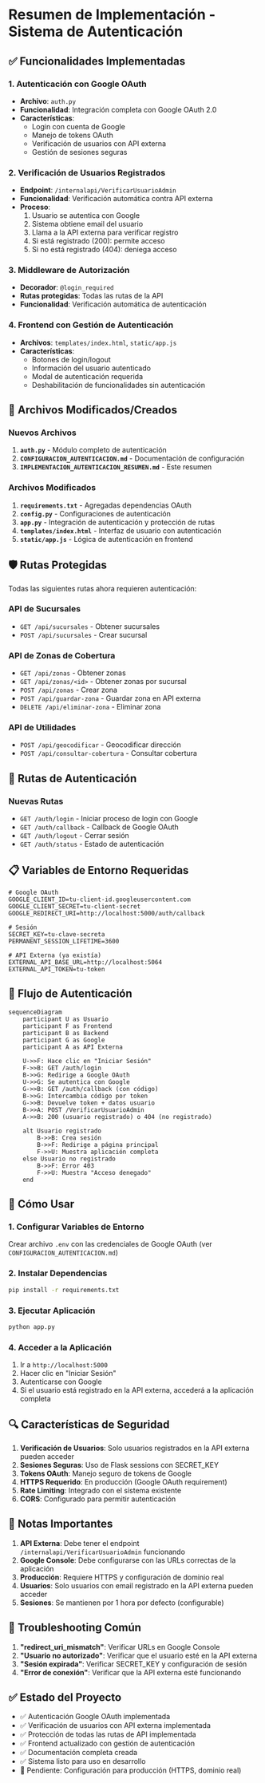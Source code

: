 # Resumen de Implementación - Sistema de Autenticación

## ✅ Funcionalidades Implementadas

### 1. Autenticación con Google OAuth
- **Archivo**: `auth.py`
- **Funcionalidad**: Integración completa con Google OAuth 2.0
- **Características**:
  - Login con cuenta de Google
  - Manejo de tokens OAuth
  - Verificación de usuarios con API externa
  - Gestión de sesiones seguras

### 2. Verificación de Usuarios Registrados
- **Endpoint**: `/internalapi/VerificarUsuarioAdmin`
- **Funcionalidad**: Verificación automática contra API externa
- **Proceso**:
  1. Usuario se autentica con Google
  2. Sistema obtiene email del usuario
  3. Llama a la API externa para verificar registro
  4. Si está registrado (200): permite acceso
  5. Si no está registrado (404): deniega acceso

### 3. Middleware de Autorización
- **Decorador**: `@login_required`
- **Rutas protegidas**: Todas las rutas de la API
- **Funcionalidad**: Verificación automática de autenticación

### 4. Frontend con Gestión de Autenticación
- **Archivos**: `templates/index.html`, `static/app.js`
- **Características**:
  - Botones de login/logout
  - Información del usuario autenticado
  - Modal de autenticación requerida
  - Deshabilitación de funcionalidades sin autenticación

## 🔧 Archivos Modificados/Creados

### Nuevos Archivos
1. **`auth.py`** - Módulo completo de autenticación
2. **`CONFIGURACION_AUTENTICACION.md`** - Documentación de configuración
3. **`IMPLEMENTACION_AUTENTICACION_RESUMEN.md`** - Este resumen

### Archivos Modificados
1. **`requirements.txt`** - Agregadas dependencias OAuth
2. **`config.py`** - Configuraciones de autenticación
3. **`app.py`** - Integración de autenticación y protección de rutas
4. **`templates/index.html`** - Interfaz de usuario con autenticación
5. **`static/app.js`** - Lógica de autenticación en frontend

## 🛡️ Rutas Protegidas

Todas las siguientes rutas ahora requieren autenticación:

### API de Sucursales
- `GET /api/sucursales` - Obtener sucursales
- `POST /api/sucursales` - Crear sucursal

### API de Zonas de Cobertura
- `GET /api/zonas` - Obtener zonas
- `GET /api/zonas/<id>` - Obtener zonas por sucursal
- `POST /api/zonas` - Crear zona
- `POST /api/guardar-zona` - Guardar zona en API externa
- `DELETE /api/eliminar-zona` - Eliminar zona

### API de Utilidades
- `POST /api/geocodificar` - Geocodificar dirección
- `POST /api/consultar-cobertura` - Consultar cobertura

## 🔐 Rutas de Autenticación

### Nuevas Rutas
- `GET /auth/login` - Iniciar proceso de login con Google
- `GET /auth/callback` - Callback de Google OAuth
- `GET /auth/logout` - Cerrar sesión
- `GET /auth/status` - Estado de autenticación

## 📋 Variables de Entorno Requeridas

```env
# Google OAuth
GOOGLE_CLIENT_ID=tu-client-id.googleusercontent.com
GOOGLE_CLIENT_SECRET=tu-client-secret
GOOGLE_REDIRECT_URI=http://localhost:5000/auth/callback

# Sesión
SECRET_KEY=tu-clave-secreta
PERMANENT_SESSION_LIFETIME=3600

# API Externa (ya existía)
EXTERNAL_API_BASE_URL=http://localhost:5064
EXTERNAL_API_TOKEN=tu-token
```

## 🔄 Flujo de Autenticación

```mermaid
sequenceDiagram
    participant U as Usuario
    participant F as Frontend
    participant B as Backend
    participant G as Google
    participant A as API Externa

    U->>F: Hace clic en "Iniciar Sesión"
    F->>B: GET /auth/login
    B->>G: Redirige a Google OAuth
    U->>G: Se autentica con Google
    G->>B: GET /auth/callback (con código)
    B->>G: Intercambia código por token
    G->>B: Devuelve token + datos usuario
    B->>A: POST /VerificarUsuarioAdmin
    A->>B: 200 (usuario registrado) o 404 (no registrado)
    
    alt Usuario registrado
        B->>B: Crea sesión
        B->>F: Redirige a página principal
        F->>U: Muestra aplicación completa
    else Usuario no registrado
        B->>F: Error 403
        F->>U: Muestra "Acceso denegado"
    end
```

## 🚀 Cómo Usar

### 1. Configurar Variables de Entorno
Crear archivo `.env` con las credenciales de Google OAuth (ver `CONFIGURACION_AUTENTICACION.md`)

### 2. Instalar Dependencias
```bash
pip install -r requirements.txt
```

### 3. Ejecutar Aplicación
```bash
python app.py
```

### 4. Acceder a la Aplicación
1. Ir a `http://localhost:5000`
2. Hacer clic en "Iniciar Sesión"
3. Autenticarse con Google
4. Si el usuario está registrado en la API externa, accederá a la aplicación completa

## 🔍 Características de Seguridad

1. **Verificación de Usuarios**: Solo usuarios registrados en la API externa pueden acceder
2. **Sesiones Seguras**: Uso de Flask sessions con SECRET_KEY
3. **Tokens OAuth**: Manejo seguro de tokens de Google
4. **HTTPS Requerido**: En producción (Google OAuth requirement)
5. **Rate Limiting**: Integrado con el sistema existente
6. **CORS**: Configurado para permitir autenticación

## 📝 Notas Importantes

1. **API Externa**: Debe tener el endpoint `/internalapi/VerificarUsuarioAdmin` funcionando
2. **Google Console**: Debe configurarse con las URLs correctas de la aplicación
3. **Producción**: Requiere HTTPS y configuración de dominio real
4. **Usuarios**: Solo usuarios con email registrado en la API externa pueden acceder
5. **Sesiones**: Se mantienen por 1 hora por defecto (configurable)

## 🐛 Troubleshooting Común

1. **"redirect_uri_mismatch"**: Verificar URLs en Google Console
2. **"Usuario no autorizado"**: Verificar que el usuario esté en la API externa
3. **"Sesión expirada"**: Verificar SECRET_KEY y configuración de sesión
4. **"Error de conexión"**: Verificar que la API externa esté funcionando

## ✅ Estado del Proyecto

- ✅ Autenticación Google OAuth implementada
- ✅ Verificación de usuarios con API externa implementada
- ✅ Protección de todas las rutas de API implementada
- ✅ Frontend actualizado con gestión de autenticación
- ✅ Documentación completa creada
- ✅ Sistema listo para uso en desarrollo
- 🔄 Pendiente: Configuración para producción (HTTPS, dominio real)
